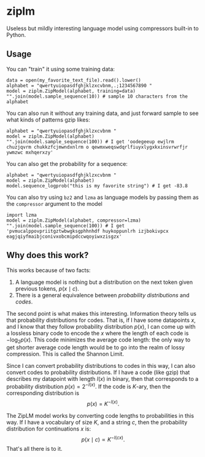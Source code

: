 # ziplm

Useless but mildly interesting language model using compressors built-in to Python.

## Usage

You can "train" it using some training data:

```{python}
data = open(my_favorite_text_file).read().lower()
alphabet = "qwertyuiopasdfghjklzxcvbnm,.;1234567890 "
model = ziplm.ZipModel(alphabet, training=data)
"".join(model.sample_sequence(10)) # sample 10 characters from the alphabet
```

You can also run it without any training data, and just forward sample to see what kinds of patterns gzip likes:
```{python}
alphabet = "qwertyuiopasdfghjklzxcvbnm "
model = ziplm.ZipModel(alphabet)
"".join(model.sample_sequence(100)) # I get 'oodegeeup ewjlrm chuzjqvrm chukkzfcjmwndxnlrm o qewmxweqswdqrlfiuyxlygxkxinsvrwrfjr ywmzwc mxhqerxzy'
```

You can also get the probability for a sequence:
```{python}
alphabet = "qwertyuiopasdfghjklzxcvbnm "
model = ziplm.ZipModel(alphabet)
model.sequence_logprob("this is my favorite string") # I get -83.8
```

You can also try using `bz2` and `lzma` as language models by passing them as the `compressor` argument to the model

```{python}
import lzma
model = ziplm.ZipModel(alphabet, compressor=lzma)
"".join(model.sample_sequence(100)) # I get 'pvmucalppovpriitgztwbwgksgphhnhdf huykoppunlrh izjbokivpcx eagjqiyfmaibjconivxobcmipdccwqoyiwxzisgzx'
```

## Why does this work?

This works because of two facts:
1. A language model is nothing but a distribution on the next token given previous tokens, $p(x \mid c)$.
2. There is a general equivalence between *probability distributions* and *codes*.

The second point is what makes this interesting. Information theory tells us that probability distributions for codes. That is, if I have some datapoints $x$, and I know that they follow probability distribution $p(x)$, I can come up with a lossless binary code to encode the $x$ where the length of each code is $-\log_2 p(x)$. This code minimizes the average code length: the only way to get shorter average code length would be to go into the realm of lossy compression. This is called the Shannon Limit.

Since I can convert probability distributions to codes in this way, I can also convert codes to probability distributions. If I have a code (like gzip) that describes my datapoint with length $l(x)$ in binary, then that corresponds to a probability distribution $p(x) = 2^{-l(x)}$. If the code is $K$-ary, then the corresponding distribution is 
$$p(x) = K^{-l(x)}.$$ 

The ZipLM model works by converting code lengths to probabilities in this way. If I have a vocabulary of size $K$, and a string $c$, then the probability distribution for continuations $x$ is:
$$
p(x \mid c) \propto K^{-l(cx)}.
$$
That's all there is to it.



